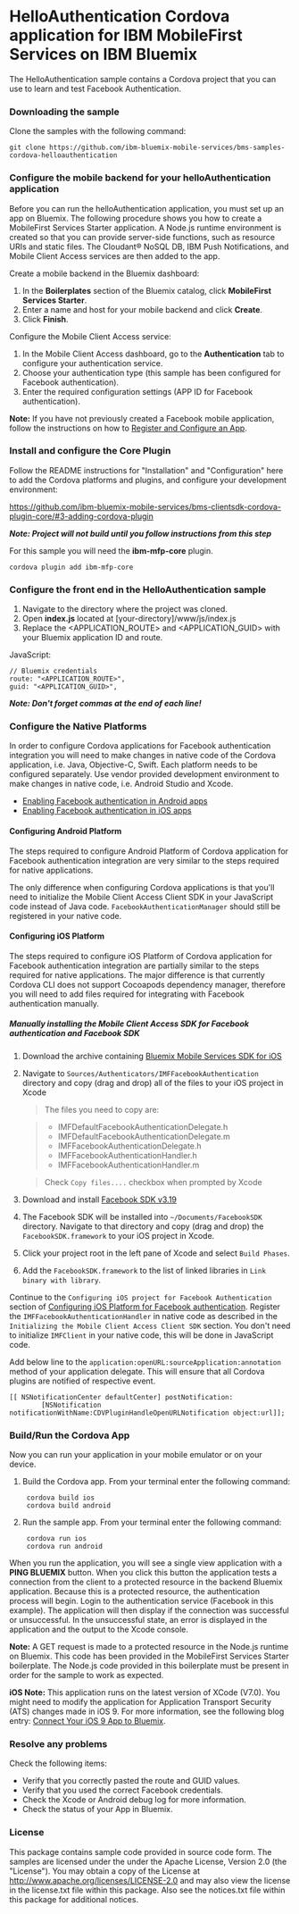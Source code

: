 # HelloAuthentication Cordova application for IBM MobileFirst Services on IBM Bluemix

The HelloAuthentication sample contains a Cordova project that you can use to learn and test Facebook Authentication.

### Downloading the sample

Clone the samples with the following command:
	
	git clone https://github.com/ibm-bluemix-mobile-services/bms-samples-cordova-helloauthentication
	
### Configure the mobile backend for your helloAuthentication application
Before you can run the helloAuthentication application, you must set up an app on Bluemix.  The following procedure shows you how to create a MobileFirst Services Starter application. A Node.js runtime environment is created so that you can provide server-side functions, such as resource URIs and static files. The Cloudant® NoSQL DB, IBM Push Notifications, and Mobile Client Access services are then added to the app.

Create a mobile backend in the Bluemix dashboard:

1. In the **Boilerplates** section of the Bluemix catalog, click **MobileFirst Services Starter**.
2. Enter a name and host for your mobile backend and click **Create**.
3. Click **Finish**.

Configure the Mobile Client Access service:

1. In the Mobile Client Access dashboard, go to the **Authentication** tab to configure your authentication service.  
2. Choose your authentication type (this sample has been configured for Facebook authentication).
3. Enter the required configuration settings (APP ID for Facebook authentication).

**Note:** If you have not previously created a Facebook mobile application, follow the instructions on how to [Register and Configure an App](https://developers.facebook.com/docs/apps/register#create-app).
	
### Install and configure the Core Plugin

Follow the README instructions for "Installation" and "Configuration" here to add the Cordova platforms and plugins, and configure your development environment:

<https://github.com/ibm-bluemix-mobile-services/bms-clientsdk-cordova-plugin-core/#3-adding-cordova-plugin>

***Note: Project will not build until you follow instructions from this step***

For this sample you will need the **ibm-mfp-core** plugin.

	cordova plugin add ibm-mfp-core

### Configure the front end in the HelloAuthentication sample

1. Navigate to the directory where the project was cloned.
2. Open <b>index.js</b> located at [your-directory]/www/js/index.js
3. Replace the \<APPLICATION_ROUTE\> and \<APPLICATION_GUID\> with your Bluemix application ID and route.

JavaScript:
	
	// Bluemix credentials
	route: "<APPLICATION_ROUTE>",
	guid: "<APPLICATION_GUID>",	

***Note: Don't forget commas at the end of each line!***

### Configure the Native Platforms

In order to configure Cordova applications for Facebook authentication integration you will need to make changes in native code of the Cordova application, i.e. Java, Objective-C, Swift. Each platform needs to be configured separately. Use vendor provided development environment to make changes in native code, i.e. Android Studio and Xcode.

* [Enabling Facebook authentication in Android apps](https://new-console.ng.bluemix.net/docs/services/mobileaccess/facebook-auth-android.html)
* [Enabling Facebook authentication in iOS apps](https://new-console.ng.bluemix.net/docs/services/mobileaccess/facebook-auth-ios.html)

 
#### Configuring Android Platform

The steps required to configure Android Platform of Cordova application for Facebook authentication integration are very similar to the steps required for native applications.

The only difference when configuring Cordova applications is that you'll need to initialize the Mobile Client Access Client SDK in your JavaScript code instead of Java code. `FacebookAuthenticationManager` should still be registered in your native code. 

#### Configuring iOS Platform

The steps required to configure iOS Platform of Cordova application for Facebook authentication integration are partially similar to the steps required for native applications. The major difference is that currently Cordova CLI does not support Cocoapods dependency manager, therefore you will need to add files required for integrating with Facebook authentication manually.

##### Manually installing the Mobile Client Access SDK for Facebook authentication and Facebook SDK

1. Download the archive containing [Bluemix Mobile Services SDK for iOS](https://hub.jazz.net/git/bluemixmobilesdk/imf-ios-sdk/archive?revstr=master)

1. Navigate to `Sources/Authenticators/IMFFacebookAuthentication` directory and copy (drag and drop) all of the files to your iOS project in Xcode

	> The files you need to copy are:
	
	> * IMFDefaultFacebookAuthenticationDelegate.h
	> * IMFDefaultFacebookAuthenticationDelegate.m
	> * IMFFacebookAuthenticationDelegate.h
	> * IMFFacebookAuthenticationHandler.h
	> * IMFFacebookAuthenticationHandler.m
	
	> Check `Copy files....` checkbox when prompted by Xcode

1. Download and install [Facebook SDK v3.19](https://developers.facebook.com/resources/facebook-ios-sdk-3.19.pkg) 

1. The Facebook SDK will be installed into `~/Documents/FacebookSDK` directory. Navigate to that directory and copy (drag and drop) the `FacebookSDK.framework` to your iOS project in Xcode. 

1. 	Click your project root in the left pane of Xcode and select `Build Phases`. 

1. Add the `FacebookSDK.framework` to the list of linked libraries in `Link binary with library`.

Continue to the `Configuring iOS project for Facebook Authentication` section of [Configuring iOS Platform for Facebook authentication](https://new-console.ng.bluemix.net/docs/services/mobileaccess/facebook-auth-ios.html). Register the `IMFFacebookAuthenticationHandler` in native code as described in the `Initializing the Mobile Client Access Client SDK` section. You don't need to initialize `IMFClient` in your native code, this will be done in JavaScript code.

Add below line to the `application:openURL:sourceApplication:annotation` method of your application delegate. This will ensure that all Cordova plugins are notified of respective event.

```
[[ NSNotificationCenter defaultCenter] postNotification:
		[NSNotification notificationWithName:CDVPluginHandleOpenURLNotification object:url]];      
```

### Build/Run the Cordova App

Now you can run your application in your mobile emulator or on your device.

1. Build the Cordova app. From your terminal enter the following command:

		cordova build ios
		cordova build android

2. Run the sample app. From your terminal enter the following command:

		cordova run ios
		cordova run android		

When you run the application, you will see a single view application with a **PING BLUEMIX** button. When you click this button the application tests a connection from the client to a protected resource in the backend Bluemix application. Because this is a protected resource, the authentication process will begin. Login to the authentication service (Facebook in this example).  The application will then display if the connection was successful or unsuccessful. In the unsuccessful state, an error is displayed in the application and the output to the Xcode console.

**Note:** A GET request is made to a protected resource in the Node.js runtime on Bluemix. This code has been provided in the MobileFirst Services Starter boilerplate. The Node.js code provided in this boilerplate must be present in order for the sample to work as expected.

**iOS Note:** This application runs on the latest version of XCode (V7.0). You might need to modify the application for Application Transport Security (ATS) changes made in iOS 9. For more information, see the following blog entry: [Connect Your iOS 9 App to Bluemix](https://developer.ibm.com/bluemix/2015/09/16/connect-your-ios-9-app-to-bluemix/).

### Resolve any problems

Check the following items:

- Verify that you correctly pasted the route and GUID values.
- Verify that you used the correct Facebook credentials.
- Check the Xcode or Android debug log for more information.
- Check the status of your App in Bluemix.

### License

This package contains sample code provided in source code form. The samples are licensed under the under the Apache License, Version 2.0 (the "License"). You may obtain a copy of the License at http://www.apache.org/licenses/LICENSE-2.0 and may also view the license in the license.txt file within this package. Also see the notices.txt file within this package for additional notices.
